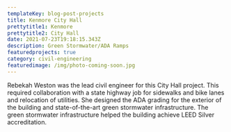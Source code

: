 ```yaml
---
templateKey: blog-post-projects
title: Kenmore City Hall
prettytitle1: Kenmore
prettytitle2: City Hall
date: 2021-07-23T19:18:15.343Z
description: Green Stormwater/ADA Ramps
featuredprojects: true
category: civil-engineering
featuredimage: /img/photo-coming-soon.jpg
---
```

Rebekah Weston was the lead civil engineer for this City Hall project. This required collaboration with a state highway job for sidewalks and bike lanes and relocation of utilities. She designed the ADA grading for the exterior of the building and state-of-the-art green stormwater infrastructure. The green stormwater infrastructure helped the building achieve LEED Silver accreditation.